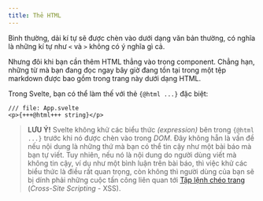 ```yaml
---
title: Thẻ HTML
---
```


Bình thường, dải kí tự sẽ được chèn vào dưới dạng văn bản thường, có nghĩa là những kí tự như `<` và `>` không có ý nghĩa gì cả.

Nhưng đôi khi bạn cần thêm HTML thẳng vào trong component. Chẳng hạn, những từ mà bạn đang đọc ngay bây giờ đang tồn tại trong một tệp markdown được bao gồm trong trang này dưới dạng HTML.

Trong Svelte, bạn có thể làm thế với thẻ `{@html ...}` đặc biệt:

```svelte
/// file: App.svelte
<p>{+++@html+++ string}</p>
```

> **LƯU Ý!** Svelte không khử các biểu thức _(expression)_ bên trong `{@html ...}` trước khi nó được chèn vào trong _DOM_. Đây không hẵn là vấn đề nếu nội dung là những thứ mà bạn có thể tin cậy như một bài báo mà bạn tự viết. Tuy nhiên, nếu nó là nội dung do người dùng viết mà không tin cậy, ví dụ như một bình luận trên bài báo, thì việc khử các biểu thức là điều rất quan trọng, còn không thì người dùng của bạn sẽ bị dính phải những cuộc tấn công liên quan tới  <a href="https://owasp.org/www-community/attacks/xss/" target="_blank">Tập lệnh chéo trang</a> (_Cross-Site Scripting_ - XSS).
